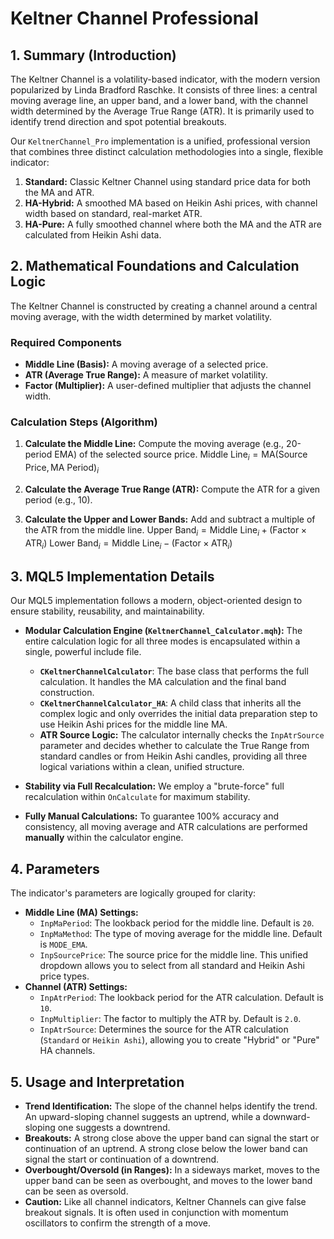 # Keltner Channel Professional

## 1. Summary (Introduction)

The Keltner Channel is a volatility-based indicator, with the modern version popularized by Linda Bradford Raschke. It consists of three lines: a central moving average line, an upper band, and a lower band, with the channel width determined by the Average True Range (ATR). It is primarily used to identify trend direction and spot potential breakouts.

Our `KeltnerChannel_Pro` implementation is a unified, professional version that combines three distinct calculation methodologies into a single, flexible indicator:

1. **Standard:** Classic Keltner Channel using standard price data for both the MA and ATR.
2. **HA-Hybrid:** A smoothed MA based on Heikin Ashi prices, with channel width based on standard, real-market ATR.
3. **HA-Pure:** A fully smoothed channel where both the MA and the ATR are calculated from Heikin Ashi data.

## 2. Mathematical Foundations and Calculation Logic

The Keltner Channel is constructed by creating a channel around a central moving average, with the width determined by market volatility.

### Required Components

* **Middle Line (Basis):** A moving average of a selected price.
* **ATR (Average True Range):** A measure of market volatility.
* **Factor (Multiplier):** A user-defined multiplier that adjusts the channel width.

### Calculation Steps (Algorithm)

1. **Calculate the Middle Line:** Compute the moving average (e.g., 20-period EMA) of the selected source price.
    $\text{Middle Line}_i = \text{MA}(\text{Source Price}, \text{MA Period})_i$

2. **Calculate the Average True Range (ATR):** Compute the ATR for a given period (e.g., 10).

3. **Calculate the Upper and Lower Bands:** Add and subtract a multiple of the ATR from the middle line.
    $\text{Upper Band}_i = \text{Middle Line}_i + (\text{Factor} \times \text{ATR}_i)$
    $\text{Lower Band}_i = \text{Middle Line}_i - (\text{Factor} \times \text{ATR}_i)$

## 3. MQL5 Implementation Details

Our MQL5 implementation follows a modern, object-oriented design to ensure stability, reusability, and maintainability.

* **Modular Calculation Engine (`KeltnerChannel_Calculator.mqh`):**
    The entire calculation logic for all three modes is encapsulated within a single, powerful include file.
  * **`CKeltnerChannelCalculator`**: The base class that performs the full calculation. It handles the MA calculation and the final band construction.
  * **`CKeltnerChannelCalculator_HA`**: A child class that inherits all the complex logic and only overrides the initial data preparation step to use Heikin Ashi prices for the middle line MA.
  * **ATR Source Logic:** The calculator internally checks the `InpAtrSource` parameter and decides whether to calculate the True Range from standard candles or from Heikin Ashi candles, providing all three logical variations within a clean, unified structure.

* **Stability via Full Recalculation:** We employ a "brute-force" full recalculation within `OnCalculate` for maximum stability.

* **Fully Manual Calculations:** To guarantee 100% accuracy and consistency, all moving average and ATR calculations are performed **manually** within the calculator engine.

## 4. Parameters

The indicator's parameters are logically grouped for clarity:

* **Middle Line (MA) Settings:**
  * `InpMaPeriod`: The lookback period for the middle line. Default is `20`.
  * `InpMaMethod`: The type of moving average for the middle line. Default is `MODE_EMA`.
  * `InpSourcePrice`: The source price for the middle line. This unified dropdown allows you to select from all standard and Heikin Ashi price types.
* **Channel (ATR) Settings:**
  * `InpAtrPeriod`: The lookback period for the ATR calculation. Default is `10`.
  * `InpMultiplier`: The factor to multiply the ATR by. Default is `2.0`.
  * `InpAtrSource`: Determines the source for the ATR calculation (`Standard` or `Heikin Ashi`), allowing you to create "Hybrid" or "Pure" HA channels.

## 5. Usage and Interpretation

* **Trend Identification:** The slope of the channel helps identify the trend. An upward-sloping channel suggests an uptrend, while a downward-sloping one suggests a downtrend.
* **Breakouts:** A strong close above the upper band can signal the start or continuation of an uptrend. A strong close below the lower band can signal the start or continuation of a downtrend.
* **Overbought/Oversold (in Ranges):** In a sideways market, moves to the upper band can be seen as overbought, and moves to the lower band can be seen as oversold.
* **Caution:** Like all channel indicators, Keltner Channels can give false breakout signals. It is often used in conjunction with momentum oscillators to confirm the strength of a move.
